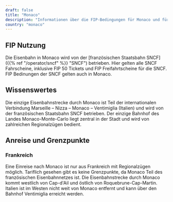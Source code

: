 ```yaml
---
draft: false
title: "Monaco"
description: "Informationen über die FIP-Bedingungen für Monaco und für welche Betreiber Vergünstigungen genutzt werden können."
country: "monaco"
---
```


## FIP Nutzung

Die Eisenbahn in Monaco wird von der [französischen Staatsbahn SNCF]({{% ref "/operator/sncf" %}} "SNCF") betrieben. Hier gelten alle SNCF Fahrscheine, inklusive FIP 50 Tickets und FIP Freifahrtscheine für die SNCF. FIP Bedinungen der SNCF gelten auch in Monaco.

## Wissenswertes

Die einzige Eisenbahnstrecke durch Monaco ist Teil der internationalen Verbindung Marseille – Nizza – Monaco – Ventimiglia (Italien) und wird von der französischen Staatsbahn SNCF betrieben. Der einzige Bahnhof des Landes Monaco-Monte-Carlo liegt zentral in der Stadt und wird von zahlreichen Regionalzügen bedient.

## Anreise und Grenzpunkte

### Frankreich

Eine Einreise nach Monaco ist nur aus Frankreich mit Regionalzügen möglich. Tariflich gesehen gibt es keine Grenzpunkte, da Monaco Teil des französischen Eisenbahnnetzes ist. Die Eisenbahnstrecke durch Monaco kommt westlich von Cap-d'Ail und östlich von Roquebrune-Cap-Martin. Italien ist im Westen nicht weit von Monaco entfernt und kann über den Bahnhof Ventimiglia erreicht werden.
